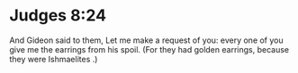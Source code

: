 # Judges 8:24

And Gideon said to them, Let me make a request of you: every one of you give me the earrings from his spoil. (For they had golden earrings, because they were Ishmaelites .)
